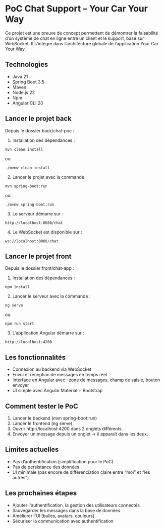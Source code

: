 # PoC Chat Support – Your Car Your Way

Ce projet est une preuve de concept permettant de démontrer la faisabilité d’un système de chat en ligne entre un client
et le support, basé sur WebSocket.
Il s’intègre dans l’architecture globale de l’application Your Car Your Way.

## Technologies

- Java 21
- Spring Boot 3.5
- Maven
- Node.js 22
- Npm
- Angular CLI 20

## Lancer le projet back

Depuis le dossier back/chat-poc :

1. Installation des dépendances :
```
mvn clean install
```

ou

```
./mvnw clean install 
```
2. Lancer le projet avec la commande

```
mvn spring-boot:run
```

ou

```
./mvnw spring-boot:run
```

3. Le serveur démarre sur :

```
http://localhost:8080/chat
```

4. Le WebSocket est disponible sur :

```
ws://localhost:8080/chat
```

## Lancer le projet front

Depuis le dossier front/chat-app :

1. Installation des dépendances :

```
npm install
```

2. Lancer le serveur avec la commande :

```
ng serve
```

ou

```
npm run start
```

3. L'application Angular démarre sur :

```
http://localhost:4200
```

## Les fonctionnalités

- Connexion au backend via WebSocket 
- Envoi et réception de messages en temps réel
- Interface en Angular avec : zone de messages, champ de saisie, bouton envoyer
- UI simple avec Angular Material + Bootstrap

## Comment tester le PoC

1. Lancer le backend (mvn spring-boot:run)
2. Lancer le frontend (ng serve)
3. Ouvrir http://localhost:4200 dans 2 onglets différents.
4. Envoyer un message depuis un onglet → il apparaît dans les deux.

## Limites actuelles
- Pas d’authentification (simplification pour le PoC)
- Pas de persistance des données
- UI minimale (pas encore de différenciation claire entre “moi” et “les autres”)

## Les prochaines étapes
- Ajouter l'authentification, la gestion des utilisateurs connectés
- Sauvegarder les messages dans la base de données
- Améliorer l’UI (bulles, avatars, couleurs)
- Sécuriser la communication avec authentification